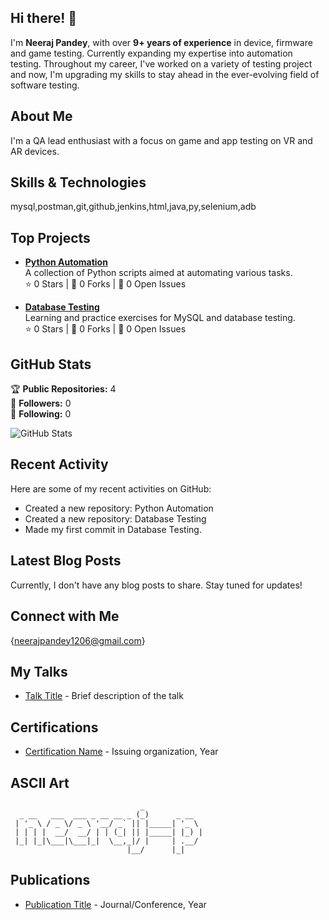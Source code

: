 ## Hi there! 👋

I'm **Neeraj Pandey**, with over **9+ years of experience** in device, firmware and game testing. Currently expanding my expertise into automation testing. Throughout my career, I've worked on a variety of testing project and now, I'm upgrading my skills to stay ahead in the ever-evolving field of software testing.

## About Me

I'm a QA lead enthusiast with a focus on game and app testing on VR and AR devices.

## Skills & Technologies

mysql,postman,git,github,jenkins,html,java,py,selenium,adb

## Top Projects

- [**Python Automation**](https://github.com/neeraj-p/python-automation)  
  A collection of Python scripts aimed at automating various tasks.  
  ⭐️ 0 Stars | 🍴 0 Forks | 🐛 0 Open Issues

- [**Database Testing**](https://github.com/neeraj-p/Database-testing)  
  Learning and practice exercises for MySQL and database testing.  
  ⭐️ 0 Stars | 🍴 0 Forks | 🐛 0 Open Issues

## GitHub Stats

🏆 **Public Repositories:** 4  
👥 **Followers:** 0  
👤 **Following:** 0  

![GitHub Stats](https://github-readme-stats.vercel.app/api?username=neeraj-p&show_icons=true&theme=radical)

## Recent Activity

Here are some of my recent activities on GitHub:  
- Created a new repository: Python Automation  
- Created a new repository: Database Testing  
- Made my first commit in Database Testing.

## Latest Blog Posts

Currently, I don't have any blog posts to share. Stay tuned for updates!

## Connect with Me

{neerajpandey1206@gmail.com}

## My Talks

- [Talk Title](link-to-talk) - Brief description of the talk

## Certifications

- [Certification Name](link-to-certificate) - Issuing organization, Year

## ASCII Art

```
                             _             
  _ __   ___  ___ _ __ __ _ (_)      _ __  
 | '_ \ / _ \/ _ \ '__/ _` || |_____| '_ \ 
 | | | |  __/  __/ | | (_| || |_____| |_) |
 |_| |_|\___|\___|_|  \__,_|/ |     | .__/ 
                          |__/      |_|    
```

## Publications

- [Publication Title](link-to-publication) - Journal/Conference, Year

